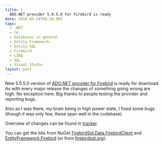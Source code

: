 ```yaml
---
title: |
  ADO.NET provider 5.0.5.0 for Firebird is ready
date: 2016-05-24T06:36:00Z
tags:
  - .NET
  - C#
  - Databases in general
  - Entity Framework
  - Entity SQL
  - Firebird
  - LINQ
  - SQL
  - Visual Studio
layout: post
---
```

New 5.0.5.0 version of [ADO.NET provider for Firebird][1] is ready for download. As with every major release the changes of something going wrong are high. No exception here. Big thanks to people testing the provider and reporting bugs.

Also as I was there, my brain being in high power state, I fixed some bugs (though it was only few, these span well in the codebase). 

<!-- excerpt -->

Overview of changes can be found in [tracker][4].

You can get the bits from NuGet [FirebirdSql.Data.FirebirdClient][2] and [EntityFramework.Firebird][3] (or from [firebirdsql.org][1]).

[1]: http://www.firebirdsql.org/en/net-provider/
[2]: http://www.nuget.org/packages/FirebirdSql.Data.FirebirdClient/
[3]: http://www.nuget.org/packages/EntityFramework.Firebird/
[4]: http://tracker.firebirdsql.org/secure/ReleaseNote.jspa?styleName=Text&projectId=10003&version=10760